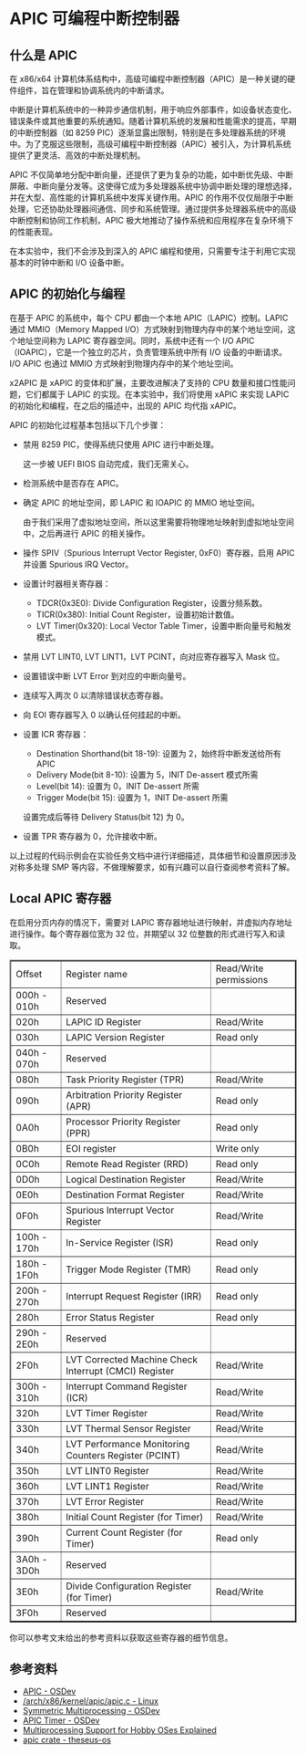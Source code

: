 # APIC 可编程中断控制器

## 什么是 APIC

在 x86/x64 计算机体系结构中，高级可编程中断控制器（APIC）是一种关键的硬件组件，旨在管理和协调系统内的中断请求。

中断是计算机系统中的一种异步通信机制，用于响应外部事件，如设备状态变化、错误条件或其他重要的系统通知。随着计算机系统的发展和性能需求的提高，早期的中断控制器（如 8259 PIC）逐渐显露出限制，特别是在多处理器系统的环境中。为了克服这些限制，高级可编程中断控制器（APIC）被引入，为计算机系统提供了更灵活、高效的中断处理机制。

APIC 不仅简单地分配中断向量，还提供了更为复杂的功能，如中断优先级、中断屏蔽、中断向量分发等。这使得它成为多处理器系统中协调中断处理的理想选择，并在大型、高性能的计算机系统中发挥关键作用。APIC 的作用不仅仅局限于中断处理，它还协助处理器间通信、同步和系统管理。通过提供多处理器系统中的高级中断控制和协同工作机制，APIC 极大地推动了操作系统和应用程序在复杂环境下的性能表现。

在本实验中，我们不会涉及到深入的 APIC 编程和使用，只需要专注于利用它实现基本的时钟中断和 I/O 设备中断。

## APIC 的初始化与编程

在基于 APIC 的系统中，每个 CPU 都由一个本地 APIC（LAPIC）控制。LAPIC 通过 MMIO（Memory Mapped I/O）方式映射到物理内存中的某个地址空间，这个地址空间称为 LAPIC 寄存器空间。同时，系统中还有一个 I/O APIC（IOAPIC），它是一个独立的芯片，负责管理系统中所有 I/O 设备的中断请求。I/O APIC 也通过 MMIO 方式映射到物理内存中的某个地址空间。

x2APIC 是 xAPIC 的变体和扩展，主要改进解决了支持的 CPU 数量和接口性能问题，它们都属于 LAPIC 的实现。在本实验中，我们将使用 xAPIC 来实现 LAPIC 的初始化和编程，在之后的描述中，出现的 APIC 均代指 xAPIC。

APIC 的初始化过程基本包括以下几个步骤：

-   禁用 8259 PIC，使得系统只使用 APIC 进行中断处理。

    这一步被 UEFI BIOS 自动完成，我们无需关心。

-   检测系统中是否存在 APIC。

-   确定 APIC 的地址空间，即 LAPIC 和 IOAPIC 的 MMIO 地址空间。

    由于我们采用了虚拟地址空间，所以这里需要将物理地址映射到虚拟地址空间中，之后再进行 APIC 的相关操作。

-   操作 SPIV（Spurious Interrupt Vector Register, 0xF0）寄存器，启用 APIC 并设置 Spurious IRQ Vector。

-   设置计时器相关寄存器：

    -   TDCR(0x3E0): Divide Configuration Register，设置分频系数。
    -   TICR(0x380): Initial Count Register，设置初始计数值。
    -   LVT Timer(0x320): Local Vector Table Timer，设置中断向量号和触发模式。

-   禁用 LVT LINT0, LVT LINT1，LVT PCINT，向对应寄存器写入 Mask 位。

-   设置错误中断 LVT Error 到对应的中断向量号。

-   连续写入两次 0 以清除错误状态寄存器。

-   向 EOI 寄存器写入 0 以确认任何挂起的中断。

-   设置 ICR 寄存器：

    -   Destination Shorthand(bit 18-19): 设置为 2，始终将中断发送给所有 APIC
    -   Delivery Mode(bit 8-10): 设置为 5，INIT De-assert 模式所需
    -   Level(bit 14): 设置为 0，INIT De-assert 所需
    -   Trigger Mode(bit 15): 设置为 1，INIT De-assert 所需

    设置完成后等待 Delivery Status(bit 12) 为 0。

-   设置 TPR 寄存器为 0，允许接收中断。

以上过程的代码示例会在实验任务文档中进行详细描述，具体细节和设置原因涉及对称多处理 SMP 等内容，不做理解要求，如有兴趣可以自行查阅参考资料了解。

## Local APIC 寄存器

在启用分页内存的情况下，需要对 LAPIC 寄存器地址进行映射，并虚拟内存地址进行操作。每个寄存器位宽为 32 位，并期望以 32 位整数的形式进行写入和读取。

<table border="2" cellpadding="4" cellspacing="0" class="wikitable"><tbody><tr><td> Offset</td><td> Register name</td><td> Read/Write permissions</td></tr><tr><td> 000h - 010h</td><td> Reserved</td><td></td></tr><tr><td> 020h</td><td> LAPIC ID Register</td><td> Read/Write</td></tr><tr><td> 030h</td><td> LAPIC Version Register</td><td> Read only</td></tr><tr><td> 040h - 070h</td><td> Reserved</td><td></td></tr><tr><td> 080h</td><td> Task Priority Register (TPR)</td><td> Read/Write</td></tr><tr><td> 090h</td><td> Arbitration Priority Register (APR)</td><td> Read only</td></tr><tr><td> 0A0h</td><td> Processor Priority Register (PPR)</td><td> Read only</td></tr><tr><td> 0B0h</td><td> EOI register</td><td> Write only</td></tr><tr><td> 0C0h</td><td> Remote Read Register (RRD)</td><td> Read only</td></tr><tr><td> 0D0h</td><td> Logical Destination Register</td><td> Read/Write</td></tr><tr><td> 0E0h</td><td> Destination Format Register</td><td> Read/Write</td></tr><tr><td> 0F0h</td><td> Spurious Interrupt Vector Register</td><td> Read/Write</td></tr><tr><td> 100h - 170h</td><td> In-Service Register (ISR)</td><td> Read only</td></tr><tr><td> 180h - 1F0h</td><td> Trigger Mode Register (TMR)</td><td> Read only</td></tr><tr><td> 200h - 270h</td><td> Interrupt Request Register (IRR)</td><td> Read only</td></tr><tr><td> 280h</td><td> Error Status Register</td><td> Read only</td></tr><tr><td> 290h - 2E0h</td><td> Reserved</td><td></td></tr><tr><td> 2F0h</td><td> LVT Corrected Machine Check Interrupt (CMCI) Register</td><td> Read/Write</td></tr><tr><td> 300h - 310h</td><td> Interrupt Command Register (ICR)</td><td> Read/Write</td></tr><tr><td> 320h</td><td> LVT Timer Register</td><td> Read/Write</td></tr><tr><td> 330h</td><td> LVT Thermal Sensor Register</td><td> Read/Write</td></tr><tr><td> 340h</td><td> LVT Performance Monitoring Counters Register (PCINT)</td><td> Read/Write</td></tr><tr><td> 350h</td><td> LVT LINT0 Register</td><td> Read/Write</td></tr><tr><td> 360h</td><td> LVT LINT1 Register</td><td> Read/Write</td></tr><tr><td> 370h</td><td> LVT Error Register</td><td> Read/Write</td></tr><tr><td> 380h</td><td> Initial Count Register (for Timer)</td><td> Read/Write</td></tr><tr><td> 390h</td><td> Current Count Register (for Timer)</td><td> Read only</td></tr><tr><td> 3A0h - 3D0h</td><td> Reserved</td><td></td></tr><tr><td> 3E0h</td><td> Divide Configuration Register (for Timer)</td><td> Read/Write</td></tr><tr><td> 3F0h</td><td> Reserved</td><td></td></tr></tbody></table>

你可以参考文末给出的参考资料以获取这些寄存器的细节信息。

## 参考资料

-   [APIC - OSDev](https://wiki.osdev.org/APIC)
-   [/arch/x86/kernel/apic/apic.c - Linux](https://git.kernel.org/pub/scm/linux/kernel/git/torvalds/linux.git/tree/arch/x86/kernel/apic/apic.c?h=v6.7#n1525)
-   [Symmetric Multiprocessing - OSDev](https://wiki.osdev.org/Symmetric_Multiprocessing)
-   [APIC Timer - OSDev](https://wiki.osdev.org/APIC_timer)
-   [Multiprocessing Support for Hobby OSes Explained](http://www.osdever.net/tutorials/view/multiprocessing-support-for-hobby-oses-explained)
-   [apic crate - theseus-os](https://www.theseus-os.com/Theseus/doc/apic/)
